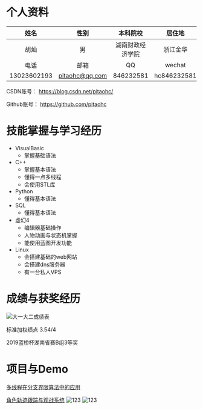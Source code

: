 # 个人资料

| 姓名 |性别| 本科院校 | 居住地|
|:---:|:---:|:---:|:---:|
|胡灿|男|湖南财政经济学院|浙江金华|
|电话|邮箱|QQ|wechat|
|13023602193|pitaohc@qq.com|846232581|hc846232581

CSDN账号：
https://blog.csdn.net/pitaohc/

Github账号：
https://github.com/pitaohc


# 技能掌握与学习经历

- VisualBasic
    - 掌握基础语法
- C++
    - 掌握基本语法
    - 懂得一点多线程
    - 会使用STL库
- Python
    - 懂得基本语法
- SQL
    - 懂得基本语法
- 虚幻4
    - 编辑器基础操作
    - 人物动画与状态机掌握
    - 能使用蓝图开发功能
- Linux
    - 会搭建基础的web网站
    - 会搭建dns服务器
    - 有一台私人VPS

# 成绩与获奖经历
![大一大二成绩表](http://p.pitaohc.top/%E6%88%90%E7%BB%A9.png)

标准加权绩点 3.54/4

2019蓝桥杯湖南省赛B组3等奖

# 项目与Demo

[多线程在分支界限算法中的应用](https://share.weiyun.com/4FTeR25y)

[角色轨迹跟踪与观战系统](https://share.weiyun.com/kjTsTDUd)
![123](http://p.pitaohc.top/Demo1.png)
![123](http://p.pitaohc.top/Demo2.png)